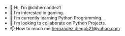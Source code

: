 - 👋 Hi, I’m @dnhernandez1
- 👀 I’m interested in gaming.
- 🌱 I’m currently learning Python Programming.
- 💞️ I’m looking to collaborate on Python Projects.
- 📫 How to reach me hernandez.diego521@yahoo.com

<!---
dnhernandez1/dnhernandez1 is a ✨ special ✨ repository because its `README.md` (this file) appears on your GitHub profile.
You can click the Preview link to take a look at your changes.
--->
